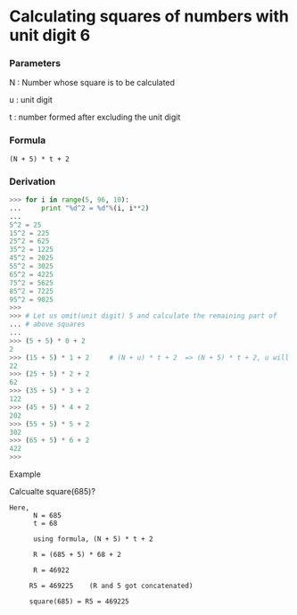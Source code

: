 # Calculating squares of numbers with unit digit 6

### Parameters

N : Number whose square is to be calculated

u : unit digit

t : number formed after excluding the unit digit

### Formula

```
(N + 5) * t + 2
```

### Derivation

```python
>>> for i in range(5, 96, 10):
...     print "%d^2 = %d"%(i, i**2)
... 
5^2 = 25
15^2 = 225
25^2 = 625
35^2 = 1225
45^2 = 2025
55^2 = 3025
65^2 = 4225
75^2 = 5625
85^2 = 7225
95^2 = 9025
>>> 
>>> # Let us omit(unit digit) 5 and calculate the remaining part of 
... # above squares
... 
>>> (5 + 5) * 0 + 2
2
>>> (15 + 5) * 1 + 2     # (N + u) * t + 2  => (N + 5) * t + 2, u will be always 5
22
>>> (25 + 5) * 2 + 2
62
>>> (35 + 5) * 3 + 2
122
>>> (45 + 5) * 4 + 2
202
>>> (55 + 5) * 5 + 2
302
>>> (65 + 5) * 6 + 2
422
>>> 
```

Example

Calcualte square(685)?

```
Here,
      N = 685
      t = 68

      using formula, (N + 5) * t + 2

      R = (685 + 5) * 68 + 2

      R = 46922

     R5 = 469225	(R and 5 got concatenated)

     square(685) = R5 = 469225
```